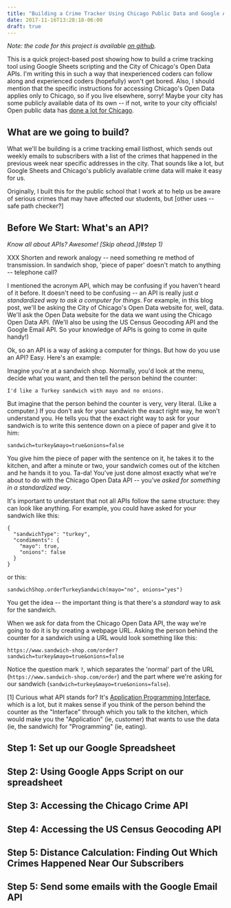```yaml
---
title: "Building a Crime Tracker Using Chicago Public Data and Google Apps Script"
date: 2017-11-16T13:28:18-06:00
draft: true
---
```


*Note: the code for this project is available [on github](link).*

This is a quick project-based post showing how to build a crime tracking tool using Google Sheets scripting and the City of Chicago's Open Data APIs. I'm writing this in such a way that inexperienced coders can follow along and experienced coders (hopefully) won't get bored. Also, I should mention that the specific instructions for accessing Chicago's Open Data applies only to Chicago, so if you live elsewhere, sorry! Maybe your city has some publicly available data of its own -- if not, write to your city officials! Open public data has [done a lot for Chicago](link).

## What are we going to build? ##

What we'll be building is a crime tracking email listhost, which sends out weekly emails to subscribers with a list of the crimes that happened in the previous week near specific addresses in the city. That sounds like a lot, but Google Sheets and Chicago's publicly available crime data will make it easy for us. 

Originally, I built this for the public school that I work at to help us be aware of serious crimes that may have affected our students, but [other uses -- safe path checker?]

## Before We Start: What's an API? ##
*Know all about APIs? Awesome! [Skip ahead.](#step 1)*

XXX Shorten and rework analogy -- need something re method of transmission. In sandwich shop, 'piece of paper' doesn't match to anything -- telephone call?

I mentioned the acronym API, which may be confusing if you haven't heard of it before. It doesn't need to be confusing -- an API is really just *a standardized way to ask a computer for things*. For example, in this blog post, we'll be asking the City of Chicago's Open Data website for, well, data. We'll ask the Open Data website for the data we want using the Chicago Open Data API. (We'll also be using the US Census Geocoding API and the Google Email API. So your knowledge of APIs is going to come in quite handy!)

Ok, so an API is a way of asking a computer for things. But how do you use an API? Easy. Here's an example:

Imagine you're at a sandwich shop. Normally, you'd look at the menu, decide what you want, and then tell the person behind the counter: 
```
I'd like a Turkey sandwich with mayo and no onions.
``` 

But imagine that the person behind the counter is very, very literal. (Like a computer.) If you don't ask for your sandwich the exact right way, he won't understand you. He tells you that the exact right way to ask for your sandwich is to write this sentence down on a piece of paper and give it to him:
```
sandwich=turkey&mayo=true&onions=false
```

You give him the piece of paper with the sentence on it, he takes it to the kitchen, and after a minute or two, your sandwich comes out of the kitchen and he hands it to you. Ta-da! You've just done almost exactly what we're about to do with the Chicago Open Data API -- you've *asked for something in a standardized way*. 

It's important to understant that not all APIs follow the same structure: they can look like anything. For example, you could have asked for your sandwich like this:
```
{
  "sandwichType": "turkey",
  "condiments": {
    "mayo": true,
    "onions": false
  }
}
```
or this:
```
sandwichShop.orderTurkeySandwich(mayo="no", onions="yes")
```
You get the idea -- the important thing is that there's a *standard* way to ask for the sandwich.

When we ask for data from the Chicago Open Data API, the way we're going to do it is by creating a webpage URL. Asking the person behind the counter for a sandwich using a URL would look something like this:
```
https://www.sandwich-shop.com/order?sandwich=turkey&mayo=true&onions=false
```
Notice the question mark ```?```, which separates the 'normal' part of the URL (```https://www.sandwich-shop.com/order```) and the part where we're asking for our sandwich (```sandwich=turkey&mayo=true&onions=false```).


[1] Curious what API stands for? It's [Application Programming Interface](https://en.wikipedia.org/wiki/Application_programming_interface), which is a lot, but it makes sense if you think of the person behind the counter as the "Interface" through which you talk to the kitchen, which would make you the "Application" (ie, customer) that wants to use the data (ie, the sandwich) for "Programming" (ie, eating).

## Step 1: Set up our Google Spreadsheet ##

## Step 2: Using Google Apps Script on our spreadsheet ##

## Step 3: Accessing the Chicago Crime API ##

## Step 4: Accessing the US Census Geocoding API ##

## Step 5: Distance Calculation: Finding Out Which Crimes Happened Near Our Subscribers ##

## Step 5: Send some emails with the Google Email API ##
